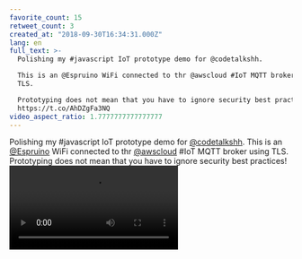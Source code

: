 ```yaml
---
favorite_count: 15
retweet_count: 3
created_at: "2018-09-30T16:34:31.000Z"
lang: en
full_text: >-
  Polishing my #javascript IoT prototype demo for @codetalkshh.

  This is an @Espruino WiFi connected to thr @awscloud #IoT MQTT broker using
  TLS.

  Prototyping does not mean that you have to ignore security best practices!
  https://t.co/AhDZgFa3NQ
video_aspect_ratio: 1.7777777777777777
---
```


Polishing my #javascript IoT prototype demo for
[@codetalkshh](https://twitter.com/codetalkshh). This is an
[@Espruino](https://twitter.com/Espruino) WiFi connected to thr
[@awscloud](https://twitter.com/awscloud) #IoT MQTT broker using TLS.
Prototyping does not mean that you have to ignore security best practices!
![Embedded Video](https://twitter-media-coderbyheart.s3.eu-north-1.amazonaws.com/1046438149151485952-P4MvF0SM1EVPeRQ_.mp4)
